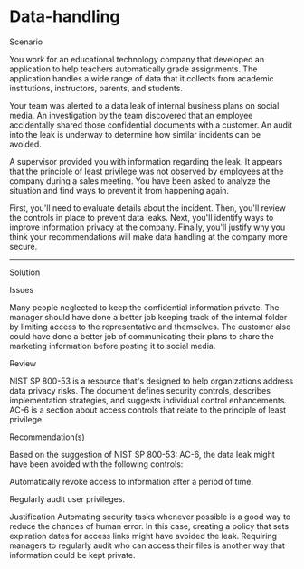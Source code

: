 # Data-handling
Scenario


You work for an educational technology company that developed an application to help teachers automatically grade assignments. The application handles a wide range of data that it collects from academic institutions, instructors, parents, and students.

Your team was alerted to a data leak of internal business plans on social media. An investigation by the team discovered that an employee accidentally shared those confidential documents with a customer. An audit into the leak is underway to determine how similar incidents can be avoided.

A supervisor provided you with information regarding the leak. It appears that the principle of least privilege was not observed by employees at the company during a sales meeting. You have been asked to analyze the situation and find ways to prevent it from happening again.

First, you'll need to evaluate details about the incident. Then, you'll review the controls in place to prevent data leaks. Next, you'll identify ways to improve information privacy at the company. Finally, you'll justify why you think your recommendations will make data handling at the company more secure.

-----------------------------------------------------------------------------------

Solution


Issues

Many people neglected to keep the confidential information private. The manager should have done a better job keeping track of the internal folder by limiting access to the representative and themselves. The customer also could have done a better job of communicating their plans to share the marketing information before posting it to social media.

Review

NIST SP 800-53 is a resource that's designed to help organizations address data privacy risks. The document defines security controls, describes implementation strategies, and suggests individual control enhancements. AC-6 is a section about access controls that relate to the principle of least privilege.

Recommendation(s)

Based on the suggestion of NIST SP 800-53: AC-6, the data leak might have been avoided with the following controls:

Automatically revoke access to information after a period of time.

Regularly audit user privileges.

Justification
Automating security tasks whenever possible is a good way to reduce the chances of human error. In this case, creating a policy that sets expiration dates for access links might have avoided the leak. Requiring managers to regularly audit who can access their files is another way that information could be kept private.

